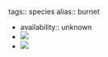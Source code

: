 tags:: species
alias:: burnet

- availability:: unknown
- ![](https://peach-geographical-bat-397.mypinata.cloud/ipfs/QmZiZxKtHRRt7UtStxXUnq319JLekosTpxCqEpVAUoCM2E)
- ![](https://peach-geographical-bat-397.mypinata.cloud/ipfs/QmRPkFJ5CunBpS8Jtn665zMeFfoFcL5zpr5fZYJgAp1azS)